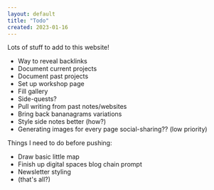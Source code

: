 ```yaml
---
layout: default
title: "Todo"
created: 2023-01-16
---
```


Lots of stuff to add to this website!

- Way to reveal backlinks
- Document current projects
- Document past projects
- Set up workshop page
- Fill gallery
- Side-quests?
- Pull writing from past notes/websites
- Bring back bananagrams variations
- Style side notes better (how?)
- Generating images for every page social-sharing?? (low priority)

Things I need to do before pushing:
- Draw basic little map
- Finish up digital spaces blog chain prompt
- Newsletter styling
- (that's all?)
